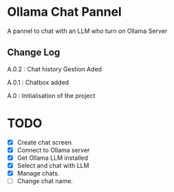 # Ollama Chat Pannel

A pannel to chat with an LLM who turn on Ollama Server

<!-- ![A screenshot of your package](https://f.cloud.github.com/assets/69169/2290250/c35d867a-a017-11e3-86be-cd7c5bf3ff9b.gif) -->

## Change Log

A.0.2 : Chat history Gestion Aded

A.0.1 : Chatbox added

A.0 : Initialisation of the project

# TODO
- [X] Create chat screen
- [X] Connect to Ollama server
- [X] Get Ollama LLM installed
- [X] Select and chat with LLM
- [X] Manage chats.
- [ ] Change chat name.

